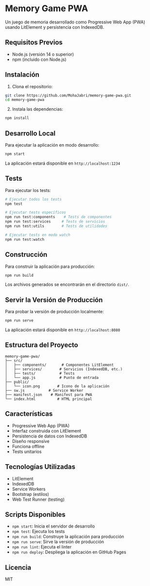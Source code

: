 # Memory Game PWA

Un juego de memoria desarrollado como Progressive Web App (PWA) usando LitElement y persistencia con IndexedDB.

## Requisitos Previos

- Node.js (versión 14 o superior)
- npm (incluido con Node.js)

## Instalación

1. Clona el repositorio:
```bash
git clone https://github.com/MohaJabri/memory-game-pwa.git
cd memory-game-pwa
```

2. Instala las dependencias:
```bash
npm install
```

## Desarrollo Local

Para ejecutar la aplicación en modo desarrollo:
```bash
npm start
```

La aplicación estará disponible en `http://localhost:1234`

## Tests

Para ejecutar los tests:
```bash
# Ejecutar todos los tests
npm test

# Ejecutar tests específicos
npm run test:components    # Tests de componentes
npm run test:services     # Tests de servicios
npm run test:utils        # Tests de utilidades

# Ejecutar tests en modo watch
npm run test:watch
```

## Construcción

Para construir la aplicación para producción:
```bash
npm run build
```

Los archivos generados se encontrarán en el directorio `dist/`.

## Servir la Versión de Producción

Para probar la versión de producción localmente:
```bash
npm run serve
```

La aplicación estará disponible en `http://localhost:8080`

## Estructura del Proyecto

```
memory-game-pwa/
├── src/
│   ├── components/       # Componentes LitElement
│   ├── services/        # Servicios (IndexedDB, etc.)
│   ├── tests/           # Tests
│   └── app.js           # Punto de entrada
├── public/
│   └── icon.png        # Icono de la aplicación
├── sw.js           # Service Worker
├── manifest.json    # Manifest para PWA
└── index.html          # HTML principal
```

## Características

- Progressive Web App (PWA)
- Interfaz construida con LitElement
- Persistencia de datos con IndexedDB
- Diseño responsive
- Funciona offline
- Tests unitarios

## Tecnologías Utilizadas

- LitElement
- IndexedDB
- Service Workers
- Bootstrap (estilos)
- Web Test Runner (testing)

## Scripts Disponibles

- `npm start`: Inicia el servidor de desarrollo
- `npm test`: Ejecuta los tests
- `npm run build`: Construye la aplicación para producción
- `npm run serve`: Sirve la versión de producción
- `npm run lint`: Ejecuta el linter
- `npm run deploy`: Despliega la aplicación en GitHub Pages

## Licencia

MIT